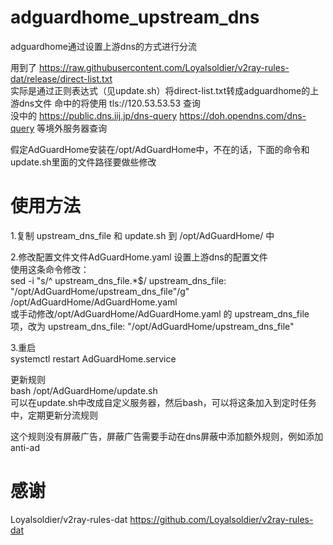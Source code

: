 # adguardhome_upstream_dns
adguardhome通过设置上游dns的方式进行分流

用到了 https://raw.githubusercontent.com/Loyalsoldier/v2ray-rules-dat/release/direct-list.txt   
实际是通过正则表达式（见update.sh）将direct-list.txt转成adguardhome的上游dns文件
命中的将使用 tls://120.53.53.53 查询    
没中的 https://public.dns.iij.jp/dns-query  https://doh.opendns.com/dns-query 等境外服务器查询

假定AdGuardHome安装在/opt/AdGuardHome中，不在的话，下面的命令和update.sh里面的文件路径要做些修改

# 使用方法
1.复制 upstream_dns_file 和 update.sh 到 /opt/AdGuardHome/ 中 

2.修改配置文件文件AdGuardHome.yaml 设置上游dns的配置文件     
使用这条命令修改：   
sed -i "s/^  upstream_dns_file.*$/  upstream_dns_file: \"\/opt\/AdGuardHome\/upstream_dns_file\"/g" /opt/AdGuardHome/AdGuardHome.yaml   
或手动修改/opt/AdGuardHome/AdGuardHome.yaml 的 upstream_dns_file项，改为 upstream_dns_file: "/opt/AdGuardHome/upstream_dns_file"   

3.重启   
systemctl restart AdGuardHome.service

更新规则   
bash  /opt/AdGuardHome/update.sh  
可以在update.sh中改成自定义服务器，然后bash，可以将这条加入到定时任务中，定期更新分流规则    
   
这个规则没有屏蔽广告，屏蔽广告需要手动在dns屏蔽中添加额外规则，例如添加 anti-ad   

# 感谢 
Loyalsoldier/v2ray-rules-dat   https://github.com/Loyalsoldier/v2ray-rules-dat
